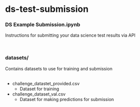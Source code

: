 # ds-test-submission

### DS Example Submission.ipynb
Instructions for submitting your data science test results via API

</br>

### datasets/
Contains datasets to use for training and submission  
</br>
- challenge_datastet_provided.csv
  - Dataset for training
- challenge_dataset_val.csv
  - Dataset for making predictions for submission
